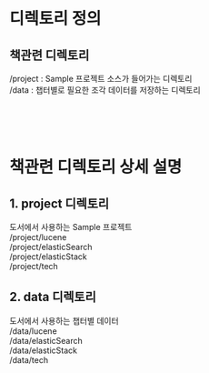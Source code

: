 # 디렉토리 정의

## 책관련 디렉토리
/project : Sample 프로젝트 소스가 들어가는 디렉토리
<br>
/data : 챕터별로 필요한 조각 데이터를 저장하는 디렉토리


<br><br><br>


# 책관련 디렉토리 상세 설명

## 1. project 디렉토리
도서에서 사용하는 Sample 프로젝트<br>
/project/lucene<br>
/project/elasticSearch<br>
/project/elasticStack<br>
/project/tech

## 2. data 디렉토리
도서에서 사용하는 챕터별 데이터<br>
/data/lucene<br>
/data/elasticSearch<br>
/data/elasticStack<br>
/data/tech<br>




